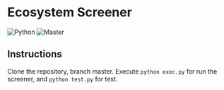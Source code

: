 # Ecosystem Screener

![Python](https://img.shields.io/badge/Python-blue)
![Master](https://img.shields.io/badge/Master-grey.svg)


## Instructions
Clone the repository, branch master.
Execute `python exec.py` for run the screener, and `python test.py` for test.